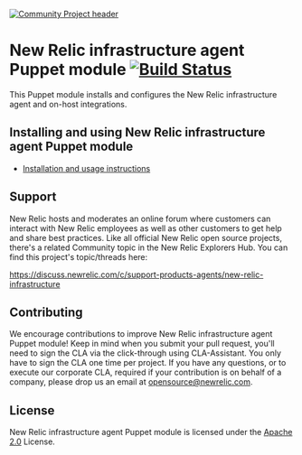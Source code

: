 [![Community Project header](https://github.com/newrelic/opensource-website/raw/master/src/images/categories/Community_Project.png)](https://opensource.newrelic.com/oss-category/#community-project)

# New Relic infrastructure agent Puppet module [![Build Status](https://travis-ci.org/newrelic/infrastructure-agent-puppet.svg?branch=master)](https://travis-ci.org/newrelic/infrastructure-agent-puppet)

This Puppet module installs and configures the New Relic infrastructure agent and on-host integrations.

## Installing and using New Relic infrastructure agent Puppet module

* [Installation and usage instructions](https://docs.newrelic.com/docs/infrastructure/new-relic-infrastructure/config-management-tools/configure-new-relic-infrastructure-puppet)


## Support

New Relic hosts and moderates an online forum where customers can interact with New Relic employees as well as other customers to get help and share best practices. Like all official New Relic open source projects, there's a related Community topic in the New Relic Explorers Hub. You can find this project's topic/threads here:

https://discuss.newrelic.com/c/support-products-agents/new-relic-infrastructure


## Contributing

We encourage contributions to improve New Relic infrastructure agent Puppet module! Keep in mind when you submit your pull request, you'll need to sign the CLA via the click-through using CLA-Assistant. You only have to sign the CLA one time per project.
If you have any questions, or to execute our corporate CLA, required if your contribution is on behalf of a company,  please drop us an email at opensource@newrelic.com.

## License
New Relic infrastructure agent Puppet module is licensed under the [Apache 2.0](http://apache.org/licenses/LICENSE-2.0.txt) License.
